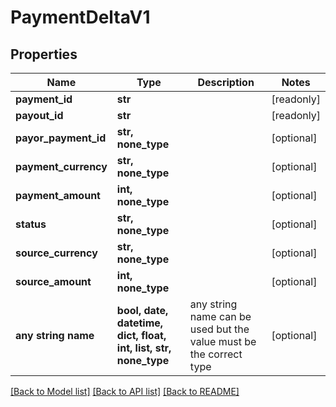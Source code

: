 # PaymentDeltaV1


## Properties
Name | Type | Description | Notes
------------ | ------------- | ------------- | -------------
**payment_id** | **str** |  | [readonly] 
**payout_id** | **str** |  | [readonly] 
**payor_payment_id** | **str, none_type** |  | [optional] 
**payment_currency** | **str, none_type** |  | [optional] 
**payment_amount** | **int, none_type** |  | [optional] 
**status** | **str, none_type** |  | [optional] 
**source_currency** | **str, none_type** |  | [optional] 
**source_amount** | **int, none_type** |  | [optional] 
**any string name** | **bool, date, datetime, dict, float, int, list, str, none_type** | any string name can be used but the value must be the correct type | [optional]

[[Back to Model list]](../README.md#documentation-for-models) [[Back to API list]](../README.md#documentation-for-api-endpoints) [[Back to README]](../README.md)


